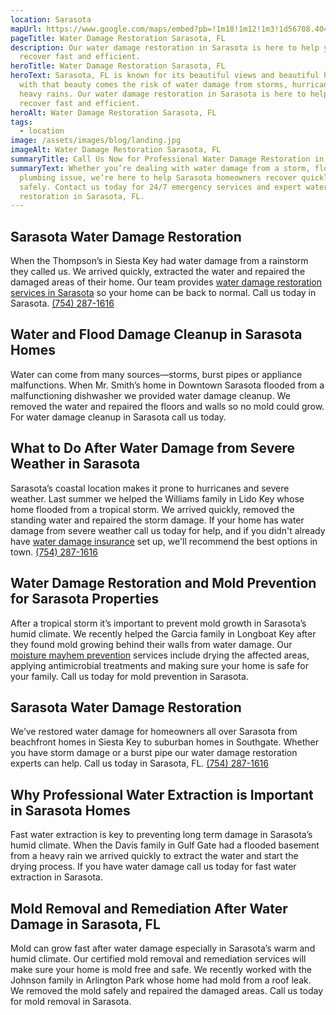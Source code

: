 ```yaml
---
location: Sarasota
mapUrl: https://www.google.com/maps/embed?pb=!1m18!1m12!1m3!1d56708.40449144095!2d-82.57921571324175!3d27.335861032355144!2m3!1f0!2f0!3f0!3m2!1i1024!2i768!4f13.1!3m3!1m2!1s0x88c337e69db2c22b%3A0xe335341d1d5715d9!2sSarasota%2C%20FL%2C%20USA!5e0!3m2!1sen!2sca!4v1727840332075!5m2!1sen!2sca
pageTitle: Water Damage Restoration Sarasota, FL
description: Our water damage restoration in Sarasota is here to help you
  recover fast and efficient.
heroTitle: Water Damage Restoration Sarasota, FL
heroText: Sarasota, FL is known for its beautiful views and beautiful homes but
  with that beauty comes the risk of water damage from storms, hurricanes and
  heavy rains. Our water damage restoration in Sarasota is here to help you
  recover fast and efficient.
heroAlt: Water Damage Restoration Sarasota, FL
tags:
  - location
image: /assets/images/blog/landing.jpg
imageAlt: Water Damage Restoration Sarasota, FL
summaryTitle: Call Us Now for Professional Water Damage Restoration in Sarasota, FL!
summaryText: Whether you’re dealing with water damage from a storm, flood, or
  plumbing issue, we’re here to help Sarasota homeowners recover quickly and
  safely. Contact us today for 24/7 emergency services and expert water damage
  restoration in Sarasota, FL.
---
```

## Sarasota Water Damage Restoration

When the Thompson’s in Siesta Key had water damage from a rainstorm they called us. We arrived quickly, extracted the water and repaired the damaged areas of their home. Our team provides [water damage restoration services in Sarasota](/blog/the-complete-florida-hurricane-water-damage-guide:-region-specific-prevention-response-and-restoration/) so your home can be back to normal. Call us today in Sarasota.
[(754) 287-1616](tel:7542871616)

## Water and Flood Damage Cleanup in Sarasota Homes

Water can come from many sources—storms, burst pipes or appliance malfunctions. When Mr. Smith’s home in Downtown Sarasota flooded from a malfunctioning dishwasher we provided water damage cleanup. We removed the water and repaired the floors and walls so no mold could grow. For water damage cleanup in Sarasota call us today.

## What to Do After Water Damage from Severe Weather in Sarasota

Sarasota’s coastal location makes it prone to hurricanes and severe weather. Last summer we helped the Williams family in Lido Key whose home flooded from a tropical storm. We arrived quickly, removed the standing water and repaired the storm damage. If your home has water damage from severe weather call us today for help, and if you didn't already have [water damage insurance](/blog/the-definitive-florida-water-damage-insurance-guide:-protecting-your-property-in-a-high-risk-environment) set up, we'll recommend the best options in town. 
[(754) 287-1616](tel:7542871616)

## Water Damage Restoration and Mold Prevention for Sarasota Properties

After a tropical storm it’s important to prevent mold growth in Sarasota’s humid climate. We recently helped the Garcia family in Longboat Key after they found mold growing behind their walls from water damage. Our [moisture mayhem prevention](/blog/florida's-water-damage-survival-guide:-protecting-your-sunshine-state-home-from-moisture-mayhem) services include drying the affected areas, applying antimicrobial treatments and making sure your home is safe for your family. Call us today for mold prevention in Sarasota.

## Sarasota Water Damage Restoration

We’ve restored water damage for homeowners all over Sarasota from beachfront homes in Siesta Key to suburban homes in Southgate. Whether you have storm damage or a burst pipe our water damage restoration experts can help. Call us today in Sarasota, FL.
[(754) 287-1616](tel:7542871616)

## Why Professional Water Extraction is Important in Sarasota Homes

Fast water extraction is key to preventing long term damage in Sarasota’s humid climate. When the Davis family in Gulf Gate had a flooded basement from a heavy rain we arrived quickly to extract the water and start the drying process. If you have water damage call us today for fast water extraction in Sarasota.

## Mold Removal and Remediation After Water Damage in Sarasota, FL

Mold can grow fast after water damage especially in Sarasota’s warm and humid climate. Our certified mold removal and remediation services will make sure your home is mold free and safe. We recently worked with the Johnson family in Arlington Park whose home had mold from a roof leak. We removed the mold safely and repaired the damaged areas. Call us today for mold removal in Sarasota.
